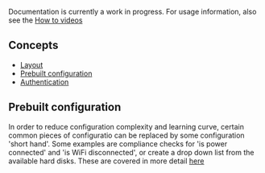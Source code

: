 Documentation is currently a work in progress. For usage information, also see the [How to videos](https://www.youtube.com/playlist?list=PLbymiOxRQJvIS6BGPJ6ggKaU90QheXgV8)



## Concepts

* [Layout](/Documentation/Layout.md)
* [Prebuilt configuration](#Prebuilt-configuration)
* [Authentication](/Documentation/Authentication/Authentication.md)

## Prebuilt configuration
In order to reduce configuration complexity and learning curve, certain common pieces of configuratio can be replaced by some configuration 'short hand'. Some examples are compliance checks for 'is power connected' and 'is WiFi disconnected', or create a drop down list from the available hard disks. These are covered in more detail [here](/Documentation/PrebuiltConfiguration.md)